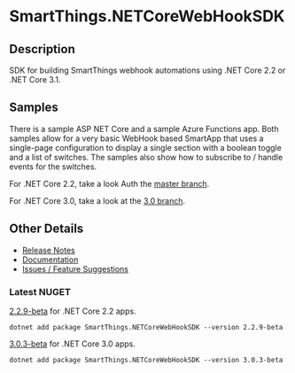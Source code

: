 # SmartThings.NETCoreWebHookSDK

## Description
SDK for building SmartThings webhook automations using .NET Core 2.2 or .NET Core 3.1.

## Samples
There is a sample ASP NET Core and a sample Azure Functions app.  Both samples allow for a very basic WebHook based SmartApp that uses a single-page configuration to display a single section with a boolean toggle and a list of switches.  The samples also show how to subscribe to / handle events for the switches.

For .NET Core 2.2, take a look Auth the [master branch](https://github.com/ianisms/SmartThings.NETCoreWebHookSDK/tree/master/samples).

For .NET Core 3.0, take a look at the [3.0 branch](https://github.com/ianisms/SmartThings.NETCoreWebHookSDK/tree/3.0/samples).

## Other Details
- [Release Notes](https://github.com/ianisms/SmartThings.NETCoreWebHookSDK/blob/master/docs/RELEASENOTES.md)
- [Documentation](https://ianisms.github.io/SmartThings.NETCoreWebHookSDK/)
- [Issues / Feature Suggestions](https://github.com/ianisms/SmartThings.NETCoreWebHookSDK/issues)

### Latest NUGET

[2.2.9-beta](https://www.nuget.org/packages/SmartThings.NETCoreWebHookSDK/2.2.9-beta) for .NET Core 2.2 apps.

```batch
dotnet add package SmartThings.NETCoreWebHookSDK --version 2.2.9-beta
```

[3.0.3-beta](https://www.nuget.org/packages/SmartThings.NETCoreWebHookSDK/3.0.3-beta) for .NET Core 3.0 apps.

```batch
dotnet add package SmartThings.NETCoreWebHookSDK --version 3.0.3-beta
```
